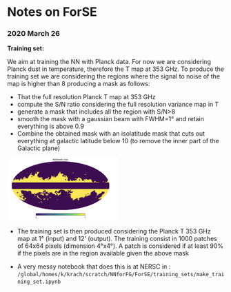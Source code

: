 # Notes on ForSE

### 2020 March 26

**Training set:** 

We aim at training the NN with Planck data. For now we are considering Planck dust in temperature, therefore the T map at 353 GHz.
To produce the training set we are considering the regions where the signal to noise of the map is higher than 8 producing a mask as follows:

* That the full resolution Planck T map at 353 GHz
* compute the S/N ratio considering the full resolution variance map in T
* generate a mask that includes all the region with S/N>8
* smooth the mask with a gaussian beam with FWHM=1° and retain everything is above 0.9
* Combine the obtained mask with an isolatitude mask that cuts out everything at galactic latitude below 10 (to remove the inner part of the Galactic plane)

<img src="mask_T_353.png" alt="img" style="zoom:25%;" />

* The training set is then produced considering the Planck T 353 GHz map at 1° (input) and 12' (output). The training consist in 1000 patches of 64x64 pixels (dimension 4°x4°). A patch is considered if at least 90% if the pixels are in the region available given the above mask

* A very messy notebook that does this is at NERSC in : `/global/homes/k/krach/scratch/NNforFG/ForSE/training_sets/make_training_set.ipynb`

  